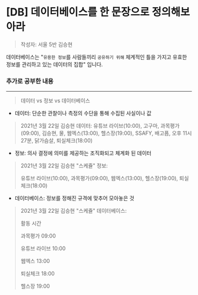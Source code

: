 # [DB] 데이터베이스를 한 문장으로 정의해보아라

> 작성자: 서울 5반 김승현



데이터베이스는 "`유용한 정보`를 사람들끼리 `공유하기 위해` 체계적인 틀을 가지고 유효한 정보를 관리하고 있는 데이터의 집합" 입니다.





### 추가로 공부한 내용

---

>  데이터 vs 정보 vs 데이터베이스



- 데이터: 단순한 관찰이나 측정의 수단을 통해 수집된 사실이나 값

>  2021년 3월 22일 김승현 데이터: 
> 유튜브 라이브(10:00), 고구마, 과목평가(09:00), 김승현, 물,  웹엑스(13:00),  헬스장(19:00), SSAFY, 배고픔, 오후 11시27분, 닭가슴살, 퇴실체크(18:00)

- 정보: 의사 결정에 의미를 제공하는 조직화되고 체계화 된 데이터

> 2021년 3월 22일 김승현 "스케쥴" 정보:
>
> 유튜브 라이브(10:00), 과목평가(09:00), 웹엑스(13:00), 헬스장(19:00), 퇴실체크(18:00)

- 데이터베이스: 정보를 정해진 규격에 맞추어 모아놓은 것

> 2021년 3월 22일 김승현 "스케쥴" 데이터베이스:
>
> 활동							시간
>
> 과목평가					09:00
>
> 유튜브 라이브			10:00
>
> 웹엑스						13:00
>
> 퇴실체크					18:00
>
> 헬스장						19:00
